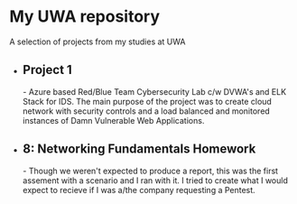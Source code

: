 # My UWA repository
A selection of projects from my studies at UWA

* <h2>Project 1</h2> - Azure based Red/Blue Team Cybersecurity Lab c/w DVWA's and ELK Stack for IDS. The main purpose of the project was to create cloud network with security controls and a load balanced and monitored instances of Damn Vulnerable Web Applications.

* <h2>8: Networking Fundamentals Homework</h2> - Though we weren't expected to produce a report, this was the first assement with a scenario and I ran with it. I tried to create what I would expect to recieve if I was a/the company requesting a Pentest.
